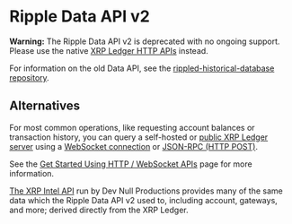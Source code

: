 # Ripple Data API v2

**Warning:** The Ripple Data API v2 is deprecated with no ongoing support. Please use the native [XRP Ledger HTTP APIs](rippled-api.html) instead.

For information on the old Data API, see the [rippled-historical-database repository](https://github.com/ripple/rippled-historical-database).

## Alternatives

For most common operations, like requesting account balances or transaction history, you can query a self-hosted or [public XRP Ledger server](public-servers.html) using a [WebSocket connection](get-started-using-http-websocket-apis.html#websocket-api) or [JSON-RPC (HTTP POST)](get-started-using-http-websocket-apis.html#json-rpc).

See the [Get Started Using HTTP / WebSocket APIs](get-started-using-http-websocket-apis.html) page for more information.

[The XRP Intel API](https://xrpintel.com/api) run by Dev Null Productions provides many of the same data which the Ripple Data API v2 used to, including account, gateways, and more; derived directly from the XRP Ledger.